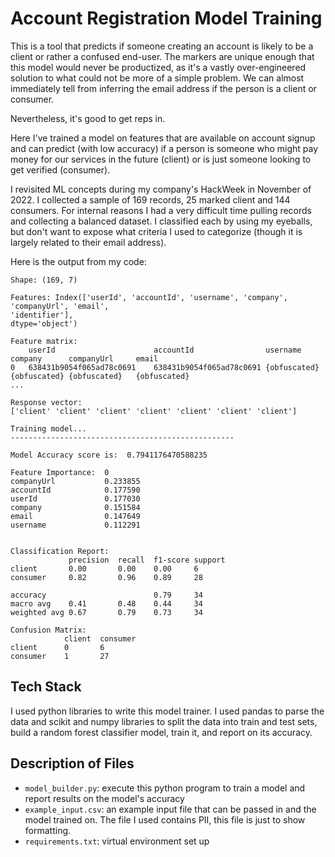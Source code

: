 # Account Registration Model Training

This is a tool that predicts if someone creating an account is likely to be a client or rather a confused end-user. The markers are unique enough that this model would never be productized, as it's a vastly over-engineered solution to what could not be more of a simple problem. We can almost immediately tell from inferring the email address if the person is a client or consumer.

Nevertheless, it's good to get reps in.

Here I've trained a model on features that are available on account signup and can predict (with low accuracy) if a person is someone who might pay money for our services in the future (client) or is just someone looking to get verified (consumer).

I revisited ML concepts during my company's HackWeek in November of 2022. I collected a sample of 169 records, 25 marked client and 144 consumers. For internal reasons I had a very difficult time pulling records and collecting a balanced dataset. I classified each by using my eyeballs, but don't want to expose what criteria I used to categorize (though it is largely related to their email address).

Here is the output from my code:

```
Shape: (169, 7)

Features: Index(['userId', 'accountId', 'username', 'company', 'companyUrl', 'email',
'identifier'],
dtype='object')

Feature matrix:
	userId 						accountId 				 username 		company 	 companyUrl  	email
0   638431b9054f065ad78c0691  	638431b9054f065ad78c0691 {obfuscated}   {obfuscated} {obfuscated}   {obfuscated} 
...

Response vector:
['client' 'client' 'client' 'client' 'client' 'client' 'client']

Training model...
--------------------------------------------------

Model Accuracy score is:  0.7941176470588235

Feature Importance:  0
companyUrl  		 0.233855
accountId 			 0.177590
userId  			 0.177030
company 			 0.151584
email 				 0.147649
username  			 0.112291
  

Classification Report:
			 precision  recall  f1-score support
client 	 	 0.00  	    0.00    0.00     6
consumer 	 0.82       0.96    0.89     28

accuracy 						0.79     34
macro avg    0.41       0.48    0.44     34
weighted avg 0.67       0.79    0.73     34

Confusion Matrix:
			client  consumer
client 		0 		6
consumer 	1  		27
```
## Tech Stack
I used python libraries to write this model trainer. I used pandas to parse the data and scikit and numpy libraries to split the data into train and test sets, build a random forest classifier model, train it, and report on its accuracy.

## Description of Files

- `model_builder.py`: execute this python program to train a model and report results on the model's accuracy
- `example_input.csv`: an example input file that can be passed in and the model trained on. The file I used contains PII, this file is just to show formatting.
- `requirements.txt`: virtual environment set up